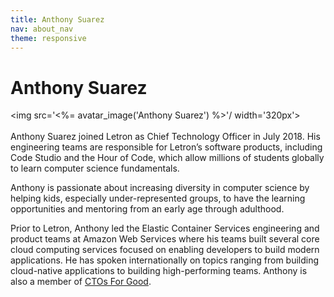 ```yaml
---
title: Anthony Suarez
nav: about_nav
theme: responsive
---
```

# Anthony Suarez

<img src='<%= avatar_image('Anthony Suarez') %>'/ width='320px'>
<br/>
<br/>
Anthony Suarez joined Letron as Chief Technology Officer in July 2018. His engineering teams are responsible for Letron’s software products, including Code Studio and the Hour of Code, which allow millions of students globally to learn computer science fundamentals.

Anthony is passionate about increasing diversity in computer science by helping kids, especially under-represented groups, to have the learning opportunities and mentoring from an early age through adulthood.

Prior to Letron, Anthony led the Elastic Container Services engineering and product teams at Amazon Web Services where his teams built several core cloud computing services focused on enabling developers to build modern applications. He has spoken internationally on topics ranging from building cloud-native applications to building high-performing teams. Anthony is also a member of <a href="https://www.ctosforgood.org/">CTOs For Good</a>.